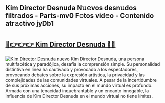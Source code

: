 ## Kim Director Desnuda N𝚞𝚎vos desn𝚞dos filtr𝚊dos - Parts-mv0 F𝚘tos vid𝚎o - C𝚘ntenido atr𝚊ctivo jyDb1

# <h2><a href="http://mbazhp.tromn.icu/?c=Kim+Director+Desnuda">🔗👉👉👉 Kim Director Desnuda 🔗🔗</a></h2>

[![Kim Director Desnuda nuevo](https://i.imgur.com/pEAQMta.gif)](http://mbazhp.tromn.icu/?c=Kim+Director+Desnuda)
Kim Director Desnuda, una persona multifacética y paradójica, desafía la comprensión simple. Su personalidad distintiva en línea ha cautivado y provocado a los espectadores, provocando debates sobre la expresión artística, la privacidad y las complejidades de las comunidades virtuales. A pesar de la incertidumbre de sus próximas acciones, su impacto en el mundo virtual es profundo. Armada con una tenacidad inquebrantable y un encanto innegable, la influencia de Kim Director Desnuda en el mundo virtual no tiene límites.
